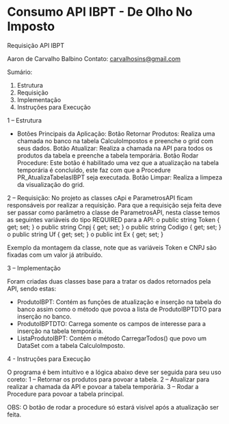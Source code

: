 # Consumo API IBPT - De Olho No Imposto
 
Requisição API IBPT

Aaron de Carvalho Balbino 
Contato: carvalhosins@gmail.com


Sumário:

1.	Estrutura
2.	Requisição 
3.	Implementação
4.	Instruções para Execução


1 – Estrutura
  

- Botões Principais da Aplicação:
Botão Retornar Produtos: Realiza uma chamada no banco na tabela CalculoImpostos e preenche o grid com seus dados.
Botão Atualizar: Realiza a chamada na API para todos os produtos da tabela e preenche a tabela temporária.
Botão Rodar Procedure: Este botão é habilitado uma vez que a atualização na tabela temporária é concluído,  este faz com que a Procedure PR_AtualizaTabelasIBPT seja executada.
Botão Limpar: Realiza a limpeza da visualização do grid.


2 – Requisição:
No projeto as classes cApi e ParametrosAPI ficam responsáveis por realizar a requisição.
Para que a requisição seja feita deve ser passar como parâmetro a classe de ParametrosAPI, nesta classe temos as seguintes variáveis do tipo REQUIRED para a API:
o	public string Token { get; set; }
o	public string Cnpj { get; set; }
o	public string Codigo { get; set; }
o	public string Uf { get; set; }
o	public int Ex { get; set; }

Exemplo da montagem da classe, note que as variáveis Token e CNPJ são fixadas com um valor já atribuído.
 

3 – Implementação

Foram criadas duas classes base para a tratar os dados retornados pela API, sendo estas:
- ProdutoIBPT: Contém as funções de atualização e inserção na tabela do banco assim como o método que povoa a lista de ProdutoIBPTDTO para inserção no banco.
- ProdutoIBPTDTO: Carrega somente os campos de interesse para a inserção na tabela temporária.
- ListaProdutoIBPT: Contém o método CarregarTodos() que povo um DataSet com a tabela CalculoImposto.


4 - Instruções para Execução

O  programa é bem intuitivo e a lógica abaixo deve ser seguida para seu uso coreto:
1 – Retornar os produtos para povoar a tabela.
2 – Atualizar para realizar a chamada da API e povoar a tabela temporária.
3 – Rodar a Procedure para povoar a tabela principal.

OBS: O botão de rodar a procedure só estará visível após a atualização ser feita.
